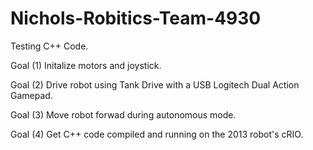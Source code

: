 Nichols-Robitics-Team-4930
==========================

Testing C++ Code.

Goal (1) Initalize motors and joystick.

Goal (2) Drive robot using Tank Drive with a USB Logitech Dual Action Gamepad.

Goal (3) Move robot forwad during autonomous mode.

Goal (4) Get C++ code compiled and running on the 2013 robot's cRIO.

